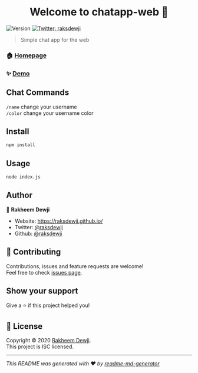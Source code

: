 <h1 align="center">Welcome to chatapp-web 👋</h1>
<p>
  <img alt="Version" src="https://img.shields.io/badge/version-1.0-blue.svg?cacheSeconds=2592000" />
  <a href="https://twitter.com/raksdewji" target="_blank">
    <img alt="Twitter: raksdewji" src="https://img.shields.io/twitter/follow/raksdewji.svg?style=social" />
  </a>
</p>

> Simple chat app for the web

### 🏠 [Homepage](https://github.com/raksdewji/chatapp-web#readme)

### ✨ [Demo](https://raksdewji-chatapp-web.herokuapp.com)

## Chat Commands

`/name` change your username <br />
`/color` change your username color

## Install

```sh
npm install
```

## Usage

```sh
node index.js
```

## Author

👤 **Rakheem Dewji**

- Website: https://raksdewji.github.io/
- Twitter: [@raksdewji](https://twitter.com/raksdewji)
- Github: [@raksdewji](https://github.com/raksdewji)

## 🤝 Contributing

Contributions, issues and feature requests are welcome!<br />Feel free to check [issues page](https://github.com/raksdewji/chatapp-web/issues).

## Show your support

Give a ⭐️ if this project helped you!

## 📝 License

Copyright © 2020 [Rakheem Dewji](https://github.com/raksdewji).<br />
This project is ISC licensed.

---

_This README was generated with ❤️ by [readme-md-generator](https://github.com/kefranabg/readme-md-generator)_
